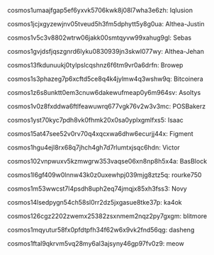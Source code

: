 cosmos1umaajfgap5ef6yxvk5706kwk8j08l7wha3e6zh: Iqlusion

cosmos1jcjxgyzewjnv05tveud5h3fm5dphytt5y8g0ua: Althea-Justin

cosmos1v5c3v8802wtrw06jakk00smtqyvw99xahug9gl: Sebas

cosmos1gvjdsfjqszgnrd6lyku0830939jn3skwl077wy: Althea-Jehan

cosmos13fkdunuukj0tylpslcqshnz6f6tm9vr0a6drfn: Browep

cosmos1s3phazeg7p6xcftd5ce8q4k4jylmw4q3wshw9q: Bitcoinera

cosmos1z6s8unktt0em3cnuw6dakewufmeap0y6m964sv: Asoltys

cosmos1v0z8fxddwa6ftlfeawuwrq677vgk76v2w3v3mc: POSBakerz

cosmos1yst70kyc7pdh8vk0fhmk20x0sa0yplxgmlfxs5: Isaac

cosmos15at47see52v0rv70q4xqcxwa6dhw6ecurjj44x: Figment

cosmos1hgu4ejl8rx68q7jhch4gh7d7rlumtxjsqc6hdn: Victor

cosmos102vnpwuxv5kzmwgrw353vaqse06xn8np8h5x4a: BasBlock

cosmos1l6gf409w0lnnw43k0z0uxewhpj039mjg8ztz5q: rourke750

cosmos1m53wwcst7l4psdh8uph2eq74jmqjx85xh3fss3: Novy

cosmos14lsedpygn54ch58sl0rr2dz5jxgasue8tke37p: ka4ok

cosmos126cgz2202zwemx25382zsxnmem2nqz2py7gxgm: blitmore

cosmos1mqyutur58fx0pfdtpfh34f62w6x9vk2fnd56qg: dasheng

cosmos1ftal9qkrvm5vq28my6al3ajsyny46gp97fv0z9: meow
